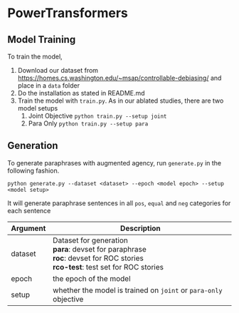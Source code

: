 # PowerTransformers

## Model Training
To train the model, 
1. Download our dataset from https://homes.cs.washington.edu/~msap/controllable-debiasing/ and place 
in a `data` folder
2. Do the installation as stated in README.md
3. Train the model with `train.py`. As in our ablated studies, there are two model setups
    1. Joint Objective
    ```python train.py --setup joint```
    2. Para Only 
    ```python train.py --setup para```

## Generation
To generate paraphrases with augmented agency, run `generate.py` in the following fashion.

```python generate.py --dataset <dataset> --epoch <model epoch> --setup <model setup>```

It will generate paraphrase sentences in all `pos`, `equal` and `neg` categories for each sentence

| Argument | Description |
| -------- | ----------- |
| dataset  | Dataset for generation <br> **para**: devset for paraphrase <br> **roc**: devset for ROC stories <br> **rco-test**: test set for ROC stories |
| epoch | the epoch of the model |
| setup | whether the model is trained on `joint` or `para-only` objective |
